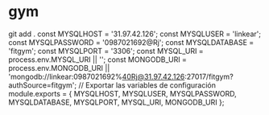 # gym
git add .
const MYSQLHOST = '31.97.42.126';
const MYSQLUSER = 'linkear';
const MYSQLPASSWORD = '0987021692@Rj';
const MYSQLDATABASE = 'fitgym';
const MYSQLPORT = '3306';
const MYSQL_URI = process.env.MYSQL_URI || '';
const MONGODB_URI = process.env.MONGODB_URI || 'mongodb://linkear:0987021692%40Rj@31.97.42.126:27017/fitgym?authSource=fitgym';
// Exportar las variables de configuración
module.exports = {
    MYSQLHOST,
    MYSQLUSER,
    MYSQLPASSWORD,
    MYSQLDATABASE,
    MYSQLPORT,
    MYSQL_URI,
    MONGODB_URI
};